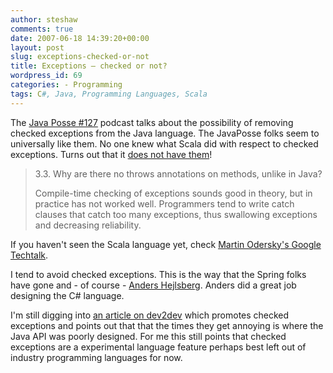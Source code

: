 ```yaml
---
author: steshaw
comments: true
date: 2007-06-18 14:39:20+00:00
layout: post
slug: exceptions-checked-or-not
title: Exceptions – checked or not?
wordpress_id: 69
categories: - Programming
tags: C#, Java, Programming Languages, Scala
---
```


The [Java Posse #127](http://javaposse.com/index.php?post_id=226047) podcast talks about the possibility of removing checked exceptions from the Java language. The JavaPosse folks seem to universally like them. No one knew what Scala did with respect to checked exceptions. Turns out that it [does not have them](http://www.scala-lang.org/docu/faq.html#id2243896)!



<blockquote>
3.3. Why are there no throws annotations on methods, unlike in Java?

Compile-time checking of exceptions sounds good in theory, but in practice has not worked well. Programmers tend to write catch clauses that catch too many exceptions, thus swallowing exceptions and decreasing reliability.
</blockquote>



If you haven't seen the Scala language yet, check [Martin Odersky's Google Techtalk](http://video.google.com/videoplay?docid=553859542692229789).

I tend to avoid checked exceptions. This is the way that the Spring folks have gone and - of course - [Anders Hejlsberg](http://www.artima.com/intv/handcuffs.html). Anders did a great job designing the C# language.

I'm still digging into [an article on dev2dev](http://dev2dev.bea.com/pub/a/2006/11/effective-exceptions.html) which promotes checked exceptions and points out that that the times they get annoying is where the Java API was poorly designed. For me this still points that checked exceptions are a experimental language feature perhaps best left out of industry programming languages for now.
